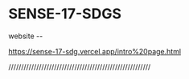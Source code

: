 # SENSE-17-SDGS
website --

https://sense-17-sdg.vercel.app/intro%20page.html

////////////////////////////////////////////////////////
